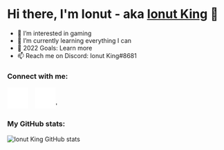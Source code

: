 # Hi there, I'm Ionut - aka [Ionut King][steam] 👋

- 👀 I’m interested in gaming
- 🌱 I’m currently learning everything I can
- 🥅 2022 Goals: Learn more
- 📫 Reach me on Discord: Ionut King#8681
### Connect with me:

[![website](./img/globe-dark.svg)][website]
&nbsp;&nbsp;
[![website](./img/twitter-dark.svg)][twitter]'

### My GitHub stats:

![Ionut King GitHub stats](https://github-readme-stats.vercel.app/api?username=ionutking&show_icons=true&hide_border=true&hide_title=true&theme=dracula)

[website]: https://ionutking.tk
[steam]: https://steamcommunity.com/id/IonutKing/
[twitter]: https://twitter.com/ionut_king_72